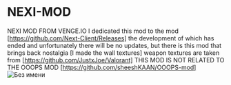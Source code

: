 # NEXI-MOD
NEXI MOD FROM VENGE.IO
I dedicated this mod to the mod [https://github.com/Next-Client/Releases] the development of which has ended and unfortunately there will be no updates, but there is this mod that brings back nostalgia [I made the wall textures] weapon textures are taken from [https://github.com/JustxJoe/Valorant]
THIS MOD IS NOT RELATED TO THE OOOPS MOD [https://github.com/sheeshKAAN/OOOPS-mod]
![Без имени](https://github.com/KROKITVzx/NEXI-MOD/assets/155387562/41af1e70-aa3d-49e6-b2ae-19fc5301b16c)
